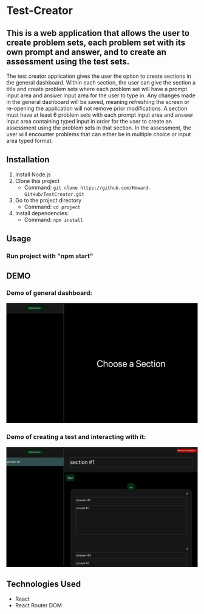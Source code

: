 # Test-Creator

## This is a web application that allows the user to create problem sets, each problem set with its own prompt and answer, and to create an assessment using the test sets. 

The test creator application gives the user the option to create sections in the general dashboard. Within each section, the user can give the section a title and create problem sets where each problem set will have a prompt input area and answer input area for the user to type in. Any changes made in the general dashboard will be saved, meaning refreshing the screen or re-opening the application will not remove prior modifications. A section must have at least 6 problem sets with each prompt input area and answer input area containing typed input in order for the user to create an assessment using the problem sets in that section. In the assessment, the user will encounter problems that can either be in multiple choice or input area typed format. 

## Installation
1. Install Node.js
2. Clone this project
    - Command: `git clone https://github.com/Howard-GitHub/TestCreator.git`
3. Go to the project directory
    - Command: `cd project`
4. Install dependencies:
    - Command: `npm install`

## Usage

### Run project with "npm start"

## DEMO

### Demo of general dashboard:
![general dashboard demo gif](https://github.com/Howard-GitHub/TestCreator/blob/main/project/assets/generalDashboardDemo.gif)

### Demo of creating a test and interacting with it:
![test demo gif](https://github.com/Howard-GitHub/TestCreator/blob/main/project/assets/TestDemo.gif)


## Technologies Used
- React
- React Router DOM
